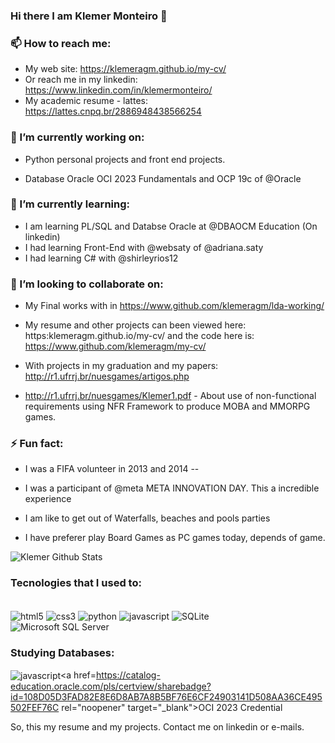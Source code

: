 ### Hi there I am Klemer Monteiro 👋

### 📫 How to reach me:
- My web site: https://klemeragm.github.io/my-cv/
- Or reach me in my linkedin: https://www.linkedin.com/in/klemermonteiro/
- My academic resume - lattes: https://lattes.cnpq.br/2886948438566254

### 🔭 I’m currently working on:
 
- Python personal projects and front end projects. 

- Database Oracle OCI 2023 Fundamentals and OCP 19c of @Oracle

### 🌱 I’m currently learning:

- I am learning PL/SQL and Databse Oracle at @DBAOCM Education (On linkedin) 
- I had learning Front-End with @websaty of @adriana.saty
- I had learning C# with @shirleyrios12

### 👯 I’m looking to collaborate on:

- My Final works with in https://www.github.com/klemeragm/lda-working/

- My resume and other projects can been viewed here: https:klemeragm.github.io/my-cv/ and the code here is: https://www.github.com/klemeragm/my-cv/

- With projects in my graduation and my papers: http://r1.ufrrj.br/nuesgames/artigos.php
- http://r1.ufrrj.br/nuesgames/Klemer1.pdf - About use of non-functional requirements using NFR Framework to produce MOBA and MMORPG games. 

### ⚡ Fun fact: 

- I was a FIFA volunteer in 2013 and 2014 -- 

- I was a participant of @meta META INNOVATION DAY. This a incredible experience

- I am like to get out of Waterfalls, beaches and pools parties

- I have preferer play Board Games as PC games today, depends of game. 


![Klemer Github Stats](https://github-readme-stats.vercel.app/api?username=klemeragm&show_icons=true&theme=radical) 

### Tecnologies that I used to: 
<div style="display: inline_block"><br/>
<img align="center" alt="html5" src="https://img.shields.io/badge/HTML5-E34F26?style=for-the-badge&logo=html5&logoColor=white"/>
<img align="center" alt="css3" src="https://img.shields.io/badge/CSS3-1572B6?style=for-the-badge&logo=css3&logoColor=white"/>
<img align="center" alt="python" src="https://img.shields.io/badge/Python-14354C?style=for-the-badge&logo=python&logoColor=white"/>
<img align="center" alt="javascript" src="https://img.shields.io/badge/JavaScript-F7DF1E?style=for-the-badge&logo=javascript&logoColor=black"/>
<img align="center" alt="SQLite" src="https://img.shields.io/badge/SQLite-07405E?style=for-the-badge&logo=sqlite&logoColor=white"/> <br/> 
<img align="center" alt="Microsoft SQL Server" src="https://img.shields.io/badge/Microsoft_SQL_Server-CC2927?style=for-the-badge&logo=microsoft-sql-server&logoColor=white"/>

### Studying Databases: 
<img align="center" alt="javascript" src="https://img.shields.io/badge/Oracle-F80000?style=for-the-badge&logo=Oracle&logoColor=white"/><a href=https://catalog-education.oracle.com/pls/certview/sharebadge?id=108D05D3FAD82E8E6D8AB7A8B5BF76E6CF24903141D508AA36CE495502FEF76C rel="noopener" target="_blank">OCI 2023 Credential</a> 
</div>
So, this my resume and my projects. Contact me on linkedin or e-mails.




<!--
**klemeragm/klemeragm** is a ✨ _special_ ✨ repository because its `README.md` (this file) appears on your GitHub profile.

Here are some ideas to get you started:

- 🔭 I’m currently working on:
 
- Python personal projects and front end projects. 

- Database Oracle OCI 2023 Fundamentals in Studying 

- 🌱 I’m currently learning ...

- I am learning PL/SQL and Databse Oracle at @DBAOCM Education (On linkedin) 
- I had learning Front-End with @web.saty of @Adriana.Saty

- 👯 I’m looking to collaborate on ...

- My Final works with in https://www.github.com/klemeragm/lda-working/

- My resume and other projects can been viewed here: https:klemeragm.github.io/my-cv/ and the code here is: https://www.github.com/klemeragm/my-cv/

- With projects in my graduation and my papers: http://r1.ufrrj.br/nuesgames/artigos.php


- 🤔 I’m looking for help with ...


- 💬 Ask me about ...

- 📫 How to reach me: ...

- 😄 Pronouns: ...

- ⚡ Fun fact: ...
-->

